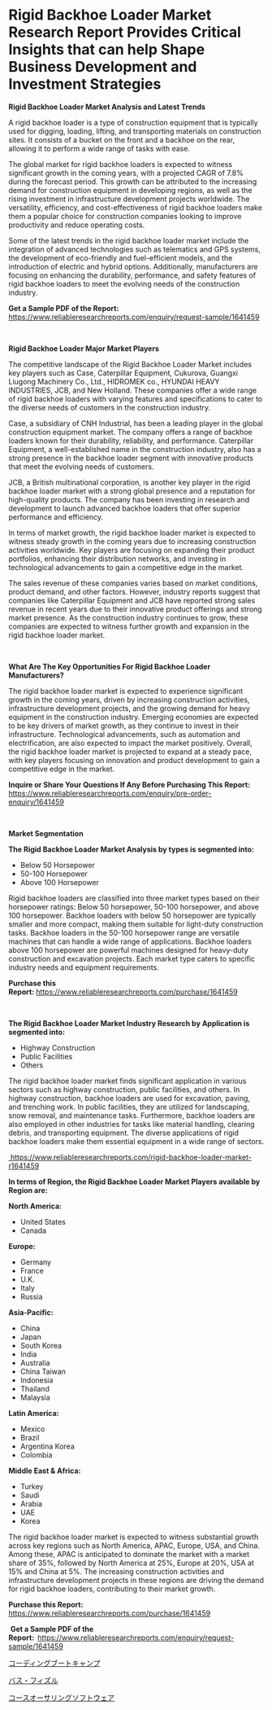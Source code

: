 <p><h1>Rigid Backhoe Loader Market Research Report Provides Critical Insights that can help Shape Business Development and Investment Strategies</h1></p><p><strong>Rigid Backhoe Loader Market Analysis and Latest Trends</strong></p>
<p><p>A rigid backhoe loader is a type of construction equipment that is typically used for digging, loading, lifting, and transporting materials on construction sites. It consists of a bucket on the front and a backhoe on the rear, allowing it to perform a wide range of tasks with ease.</p><p>The global market for rigid backhoe loaders is expected to witness significant growth in the coming years, with a projected CAGR of 7.8% during the forecast period. This growth can be attributed to the increasing demand for construction equipment in developing regions, as well as the rising investment in infrastructure development projects worldwide. The versatility, efficiency, and cost-effectiveness of rigid backhoe loaders make them a popular choice for construction companies looking to improve productivity and reduce operating costs.</p><p>Some of the latest trends in the rigid backhoe loader market include the integration of advanced technologies such as telematics and GPS systems, the development of eco-friendly and fuel-efficient models, and the introduction of electric and hybrid options. Additionally, manufacturers are focusing on enhancing the durability, performance, and safety features of rigid backhoe loaders to meet the evolving needs of the construction industry.</p></p>
<p><strong>Get a Sample PDF of the Report:&nbsp;</strong> <a href="https://www.reliableresearchreports.com/enquiry/request-sample/1641459">https://www.reliableresearchreports.com/enquiry/request-sample/1641459</a></p>
<p>&nbsp;</p>
<p><strong>Rigid Backhoe Loader Major Market Players</strong></p>
<p><p>The competitive landscape of the Rigid Backhoe Loader Market includes key players such as Case, Caterpillar Equipment, Cukurova, Guangxi Liugong Machinery Co., Ltd., HIDROMEK co., HYUNDAI HEAVY INDUSTRIES, JCB, and New Holland. These companies offer a wide range of rigid backhoe loaders with varying features and specifications to cater to the diverse needs of customers in the construction industry.</p><p>Case, a subsidiary of CNH Industrial, has been a leading player in the global construction equipment market. The company offers a range of backhoe loaders known for their durability, reliability, and performance. Caterpillar Equipment, a well-established name in the construction industry, also has a strong presence in the backhoe loader segment with innovative products that meet the evolving needs of customers.</p><p>JCB, a British multinational corporation, is another key player in the rigid backhoe loader market with a strong global presence and a reputation for high-quality products. The company has been investing in research and development to launch advanced backhoe loaders that offer superior performance and efficiency.</p><p>In terms of market growth, the rigid backhoe loader market is expected to witness steady growth in the coming years due to increasing construction activities worldwide. Key players are focusing on expanding their product portfolios, enhancing their distribution networks, and investing in technological advancements to gain a competitive edge in the market.</p><p>The sales revenue of these companies varies based on market conditions, product demand, and other factors. However, industry reports suggest that companies like Caterpillar Equipment and JCB have reported strong sales revenue in recent years due to their innovative product offerings and strong market presence. As the construction industry continues to grow, these companies are expected to witness further growth and expansion in the rigid backhoe loader market.</p></p>
<p>&nbsp;</p>
<p><strong>What Are The Key Opportunities For Rigid Backhoe Loader Manufacturers?</strong></p>
<p><p>The rigid backhoe loader market is expected to experience significant growth in the coming years, driven by increasing construction activities, infrastructure development projects, and the growing demand for heavy equipment in the construction industry. Emerging economies are expected to be key drivers of market growth, as they continue to invest in their infrastructure. Technological advancements, such as automation and electrification, are also expected to impact the market positively. Overall, the rigid backhoe loader market is projected to expand at a steady pace, with key players focusing on innovation and product development to gain a competitive edge in the market.</p></p>
<p><strong>Inquire or Share Your Questions If Any Before Purchasing This Report:</strong> <a href="https://www.reliableresearchreports.com/enquiry/pre-order-enquiry/1641459">https://www.reliableresearchreports.com/enquiry/pre-order-enquiry/1641459</a></p>
<p>&nbsp;</p>
<p><strong>Market Segmentation</strong></p>
<p><strong>The Rigid Backhoe Loader Market Analysis by types is segmented into:</strong></p>
<p><ul><li>Below 50 Horsepower</li><li>50-100 Horsepower</li><li>Above 100 Horsepower</li></ul></p>
<p><p>Rigid backhoe loaders are classified into three market types based on their horsepower ratings: Below 50 horsepower, 50-100 horsepower, and above 100 horsepower. Backhoe loaders with below 50 horsepower are typically smaller and more compact, making them suitable for light-duty construction tasks. Backhoe loaders in the 50-100 horsepower range are versatile machines that can handle a wide range of applications. Backhoe loaders above 100 horsepower are powerful machines designed for heavy-duty construction and excavation projects. Each market type caters to specific industry needs and equipment requirements.</p></p>
<p><strong>Purchase this Report:&nbsp;</strong><a href="https://www.reliableresearchreports.com/purchase/1641459">https://www.reliableresearchreports.com/purchase/1641459</a></p>
<p>&nbsp;</p>
<p><strong>The Rigid Backhoe Loader Market Industry Research by Application is segmented into:</strong></p>
<p><ul><li>Highway Construction</li><li>Public Facilities</li><li>Others</li></ul></p>
<p><p>The rigid backhoe loader market finds significant application in various sectors such as highway construction, public facilities, and others. In highway construction, backhoe loaders are used for excavation, paving, and trenching work. In public facilities, they are utilized for landscaping, snow removal, and maintenance tasks. Furthermore, backhoe loaders are also employed in other industries for tasks like material handling, clearing debris, and transporting equipment. The diverse applications of rigid backhoe loaders make them essential equipment in a wide range of sectors.</p></p>
<p><a href="https://www.reliableresearchreports.com/rigid-backhoe-loader-market-r1641459">&nbsp;https://www.reliableresearchreports.com/rigid-backhoe-loader-market-r1641459</a></p>
<p><strong>In terms of Region, the Rigid Backhoe Loader Market Players available by Region are:</strong></p>
<p>
    <p> <strong> North America: </strong>
        <ul>
            <li>United States</li>
            <li>Canada</li>
        </ul>
        </p> 
    <p> <strong> Europe: </strong>
        <ul>
            <li>Germany</li>
            <li>France</li>
            <li>U.K.</li>
            <li>Italy</li>
            <li>Russia</li>
        </ul>
        </p> 
    <p> <strong> Asia-Pacific: </strong>
        <ul>
            <li>China</li>
            <li>Japan</li>
            <li>South Korea</li>
            <li>India</li>
            <li>Australia</li>
            <li>China Taiwan</li>
            <li>Indonesia</li>
            <li>Thailand</li>
            <li>Malaysia</li>
        </ul>
        </p> 
    <p> <strong> Latin America: </strong>
        <ul>
            <li>Mexico</li>
            <li>Brazil</li>
            <li>Argentina Korea</li>
            <li>Colombia</li>
        </ul>
        </p> 
    <p> <strong> Middle East & Africa: </strong>
        <ul>
            <li>Turkey</li>
            <li>Saudi</li>
            <li>Arabia</li>
            <li>UAE</li>
            <li>Korea</li>
        </ul>
    </p>
    </p>
<p><p>The rigid backhoe loader market is expected to witness substantial growth across key regions such as North America, APAC, Europe, USA, and China. Among these, APAC is anticipated to dominate the market with a market share of 35%, followed by North America at 25%, Europe at 20%, USA at 15% and China at 5%. The increasing construction activities and infrastructure development projects in these regions are driving the demand for rigid backhoe loaders, contributing to their market growth.</p></p>
<p><strong>Purchase this Report: </strong><a href="https://www.reliableresearchreports.com/purchase/1641459">https://www.reliableresearchreports.com/purchase/1641459</a></p>
<p>&nbsp;<strong>Get a Sample PDF of the Report:&nbsp;&nbsp;</strong><a href="https://www.reliableresearchreports.com/enquiry/request-sample/1641459">https://www.reliableresearchreports.com/enquiry/request-sample/1641459</a></p>
<p><strong></strong></p>
<p><p><a href="https://medium.com/@jackpeters644/%E3%82%B3%E3%83%BC%E3%83%87%E3%82%A3%E3%83%B3%E3%82%B0%E3%83%96%E3%83%BC%E3%83%88%E3%82%AD%E3%83%A3%E3%83%B3%E3%83%97%E5%B8%82%E5%A0%B4%E3%81%AE%E8%A6%8F%E6%A8%A1%E3%81%AF-%E3%82%B0%E3%83%AD%E3%83%BC%E3%83%90%E3%83%AB%E7%94%A3%E6%A5%AD%E3%81%AB%E3%81%8A%E3%81%91%E3%82%8B%E6%9C%80%E9%81%A9%E3%81%AA%E3%83%9E%E3%83%BC%E3%82%B1%E3%83%86%E3%82%A3%E3%83%B3%E3%82%B0%E3%83%81%E3%83%A3%E3%83%8D%E3%83%AB%E3%82%92%E6%98%8E%E3%82%89%E3%81%8B%E3%81%AB%E3%81%97%E3%81%BE%E3%81%99-fde1eac62a28">コーディングブートキャンプ</a></p><p><a href="https://medium.com/@jackpeters644/%E3%83%90%E3%82%B9%E3%83%95%E3%82%A1%E3%82%A4%E3%82%BA%E3%83%9E%E3%83%BC%E3%82%B1%E3%83%83%E3%83%88%E3%81%AE%E8%A6%8F%E6%A8%A1-cagr-%E3%83%88%E3%83%AC%E3%83%B3%E3%83%892024%E5%B9%B4%E3%81%8B%E3%82%892030%E5%B9%B4%E3%81%BE%E3%81%A7-d12c48ee5ca9">バス・フィズル</a></p><p><a href="https://github.com/one-cool-chick/Market-Research-Report-List-1/blob/main/160486837168.md">コースオーサリングソフトウェア</a></p></p>
